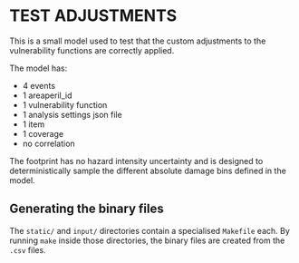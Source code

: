 # TEST ADJUSTMENTS
This is a small model used to test that the custom adjustments to the vulnerability functions are correctly applied.

The model has:
 - 4 events
 - 1 areaperil_id
 - 1 vulnerability function
 - 1 analysis settings json file
 - 1 item
 - 1 coverage
 - no correlation

The footprint has no hazard intensity uncertainty and is designed to deterministically sample the different absolute damage bins defined in the model.

## Generating the binary files
The `static/` and `input/` directories contain a specialised `Makefile` each. 
By running `make` inside those directories, the binary files are created from the `.csv` files.
